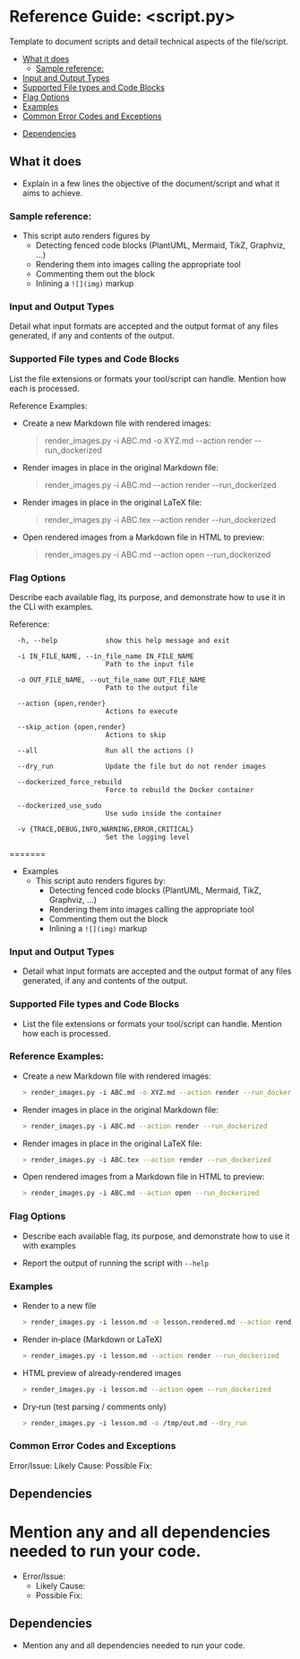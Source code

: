 # Reference Guide: <script.py>


Template to document scripts and detail technical aspects of the file/script.

<!-- toc -->

  * [What it does](#what-it-does)
    + [Sample reference:](#sample-reference)
  * [Input and Output Types](#input-and-output-types)
  * [Supported File types and Code Blocks](#supported-file-types-and-code-blocks)
  * [Flag Options](#flag-options)
  * [Examples](#examples)
  * [Common Error Codes and Exceptions](#common-error-codes-and-exceptions)
- [Dependencies](#dependencies)

<!-- tocstop -->

## What it does

- Explain in a few lines the objective of the document/script and what it aims
  to achieve.

### Sample reference:

- This script auto renders figures by
  - Detecting fenced code blocks (PlantUML, Mermaid, TikZ, Graphviz, ...)
  - Rendering them into images calling the appropriate tool
  - Commenting them out the block
  - Inlining a `![](img)` markup

### Input and Output Types

Detail what input formats are accepted and the output format of any files
generated, if any and contents of the output.

### Supported File types and Code Blocks

List the file extensions or formats your tool/script can handle. Mention how
each is processed.

Reference Examples:

- Create a new Markdown file with rendered images:

  > render_images.py -i ABC.md -o XYZ.md --action render --run_dockerized

- Render images in place in the original Markdown file:

  > render_images.py -i ABC.md --action render --run_dockerized

- Render images in place in the original LaTeX file:

  > render_images.py -i ABC.tex --action render --run_dockerized

- Open rendered images from a Markdown file in HTML to preview:
  > render_images.py -i ABC.md --action open --run_dockerized

### Flag Options

Describe each available flag, its purpose, and demonstrate how to use it in the
CLI with examples.

Reference:
```
  -h, --help            show this help message and exit

  -i IN_FILE_NAME, --in_file_name IN_FILE_NAME
                        Path to the input file

  -o OUT_FILE_NAME, --out_file_name OUT_FILE_NAME
                        Path to the output file

  --action {open,render}
                        Actions to execute

  --skip_action {open,render}
                        Actions to skip

  --all                 Run all the actions ()

  --dry_run             Update the file but do not render images

  --dockerized_force_rebuild
                        Force to rebuild the Docker container

  --dockerized_use_sudo
                        Use sudo inside the container

  -v {TRACE,DEBUG,INFO,WARNING,ERROR,CRITICAL}
                        Set the logging level
```
=======
- Examples
  - This script auto renders figures by:
    - Detecting fenced code blocks (PlantUML, Mermaid, TikZ, Graphviz, ...)
    - Rendering them into images calling the appropriate tool
    - Commenting them out the block
    - Inlining a `![](img)` markup

### Input and Output Types

- Detail what input formats are accepted and the output format of any files
  generated, if any and contents of the output.

### Supported File types and Code Blocks

- List the file extensions or formats your tool/script can handle. Mention how
  each is processed.

### Reference Examples:

- Create a new Markdown file with rendered images:
  ```bash
  > render_images.py -i ABC.md -o XYZ.md --action render --run_dockerized
  ```

- Render images in place in the original Markdown file:
  ```bash
  > render_images.py -i ABC.md --action render --run_dockerized
  ```

- Render images in place in the original LaTeX file:
  ```bash
  > render_images.py -i ABC.tex --action render --run_dockerized
  ```

- Open rendered images from a Markdown file in HTML to preview:
  ```bash
  > render_images.py -i ABC.md --action open --run_dockerized
  ```

### Flag Options

- Describe each available flag, its purpose, and demonstrate how to use it 
  with examples

- Report the output of running the script with `--help`

### Examples

- Render to a new file

  ```bash
  > render_images.py -i lesson.md -o lesson.rendered.md --action render --run_dockerized
  ```

- Render in‑place (Markdown or LaTeX)

  ```bash
  > render_images.py -i lesson.md --action render --run_dockerized
  ```

- HTML preview of already‑rendered images

  ```bash
  > render_images.py -i lesson.md --action open --run_dockerized
  ```

- Dry‑run (test parsing / comments only)
  ```bash
  > render_images.py -i lesson.md -o /tmp/out.md --dry_run
  ```

### Common Error Codes and Exceptions

Error/Issue: Likely Cause: Possible Fix:

## Dependencies

Mention any and all dependencies needed to run your code.
=======
- Error/Issue:
  - Likely Cause:
  - Possible Fix:

## Dependencies

- Mention any and all dependencies needed to run your code.

